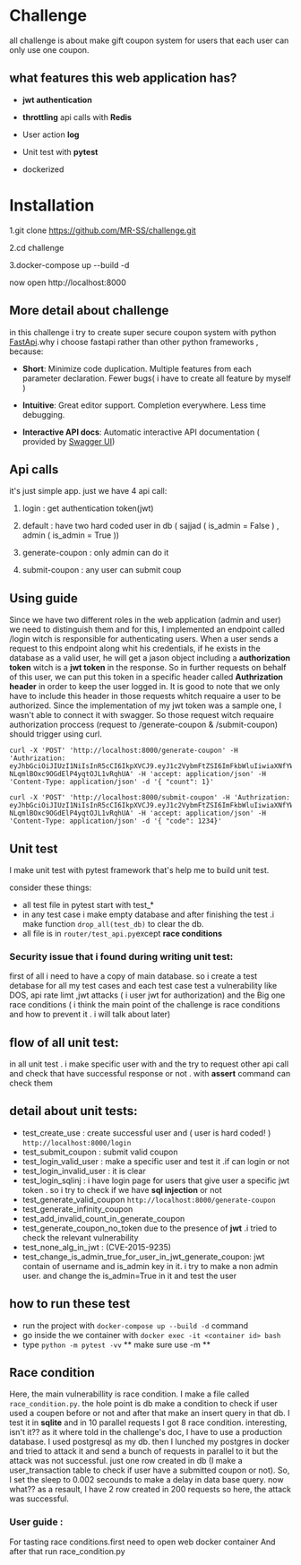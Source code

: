 ﻿
# Challenge

  

all challenge is about make gift coupon system for users that each user can only use one coupon.

  
  
  

## what features this web application has?

-  ****jwt authentication****

-  **throttling** api calls with **Redis**

- User action **log**

- Unit test with **pytest**

- dockerized

  

# Installation

 
1.git clone https://github.com/MR-SS/challenge.git

2.cd challenge

3.docker-compose up --build -d

now open http://localhost:8000

  

## More detail about challenge

  

in this challenge i try to create super secure coupon system with python [FastApi](https://fastapi.tiangolo.com/).why i choose fastapi rather than other python frameworks , because:

  

-  **Short**: Minimize code duplication. Multiple features from each parameter declaration. Fewer bugs( i have to create all feature by myself )

-  **Intuitive**: Great editor support. Completion everywhere. Less time debugging.

-  **Interactive API docs**: Automatic interactive API documentation ( provided by [Swagger UI](https://github.com/swagger-api/swagger-ui)) 

  

## Api calls

it's just simple app. just we have 4 api call:

  

1. login : get authentication token(jwt)

2. default : have two hard coded user in db ( sajjad ( is_admin = False ) , admin ( is_admin = True ))

3. generate-coupon : only admin can do it

4. submit-coupon : any user can submit coup

## Using guide

Since we have two different roles in the web application (admin and user) we need to distinguish them and for this, I implemented an endpoint called /login witch is responsible for authenticating users. When a user sends a request to this endpoint along whit his credentials, if he exists in the database as a valid user, he will get a jason object including a **authorization token** witch is a **jwt token** in the response. So in further requests on behalf of this user, we can put this token in a specific header called **Authrization header** in order to keep the user logged in. It is good to note that we only have to include this header in those requests whitch requaire a user to be authorized. Since the implementation of my jwt token was a sample one, I wasn't able to connect it with swagger. So those request witch requaire authorization proccess (request to /generate-coupon & /submit-coupon) should trigger using curl.

    curl -X 'POST' 'http://localhost:8000/generate-coupon' -H 'Authrization: eyJhbGciOiJIUzI1NiIsInR5cCI6IkpXVCJ9.eyJ1c2VybmFtZSI6ImFkbWluIiwiaXNfYWRtaW4iOnRydWUsImV4cCI6MTY2MTM3NDA5Mn0.qO30l1oVuvR4-NLqmlBOxc9OGdElP4yqtOJL1vRqhUA' -H 'accept: application/json' -H 'Content-Type: application/json' -d '{ "count": 1}'
>
    curl -X 'POST' 'http://localhost:8000/submit-coupon' -H 'Authrization: eyJhbGciOiJIUzI1NiIsInR5cCI6IkpXVCJ9.eyJ1c2VybmFtZSI6ImFkbWluIiwiaXNfYWRtaW4iOnRydWUsImV4cCI6MTY2MTM3NDA5Mn0.qO30l1oVuvR4-NLqmlBOxc9OGdElP4yqtOJL1vRqhUA' -H 'accept: application/json' -H 'Content-Type: application/json' -d '{ "code": 1234}'

## Unit test

I make unit test with pytest framework that's help me to build unit test.

consider these things: 

 - all test file in pytest start with test_*
 - in any test case i  make empty database and  after finishing the test .i make function `drop_all(test_db)` to clear the db.
 - all file is in `router/test_api.py`except **race conditions**
 
 
### Security issue that i found during writing unit test:

first of all i need to have a copy of main database. so i create a test detabase for all my test cases and each test case test a vulnerability like DOS, api rate limt ,jwt attacks ( i user jwt for authorization) and the Big one race conditions ( i think the main point of the challenge is race conditions and how to prevent it . i will talk about later)

## flow of all unit test:
 in all unit test . i make specific user with and the try to request other api call and check that have  successful  response or not . with **assert** command can check them
 
## detail about unit tests:

 - test_create_use : create successful user  and ( user is hard coded! )      
 `http://localhost:8000/login`
 - test_submit_coupon : submit valid coupon
 - test_login_valid_user :  make a specific user and test it .if can login or not
 - test_login_invalid_user : it is clear
 - test_login_sqlinj : i have login page for users that  give user a specific jwt token . so i try to check if we have **sql injection** or not
 - test_generate_valid_coupon `http://localhost:8000/generate-coupon`
 - test_generate_infinity_coupon
 - test_add_invalid_count_in_generate_coupon
 - test_generate_coupon_no_token
 due to the presence of **jwt** .i tried to check the relevant vulnerability
 - test_none_alg_in_jwt :  (CVE-2015-9235)
 - test_change_is_admin_true_for_user_in_jwt_generate_coupon: jwt contain of username and is_admin key in it. i try to make a non admin user. and change the is_admin=True in it  and test the user  
 
 ## how to run these test
 
 - run the project with `docker-compose up --build -d` command 
 - go inside the we container with  `docker exec -it <container id> bash`
 - type `python -m pytest -vv`  ** make sure use  -m ** 

## Race condition 
Here, the main vulnerabillity is race condition. I make a file called `race_condition.py`. the hole point is db make a condition to check if user used a coupen before or not and after that make an insert query in that db. I test it in **sqlite** and in 10 parallel requests I got 8 race condition. interesting, isn't it?? as it where told in the challenge's doc, I have to use a production database. I used postgresql as my db. then I lunched my postgres in docker and tried to attack it and send a bunch of requests in parallel to it but the attack was not successful. just one row created in db (I make a user_transaction table to check if user have a submitted coupon or not). So, I set the sleep to 0.002 secounds to make a delay in data base query. now what?? as a resault, I have 2 row created in 200 requests so here, the attack was successful.
 

### User guide :
For tasting race conditions.first need to open  web docker container  And after that run race_condition.py





